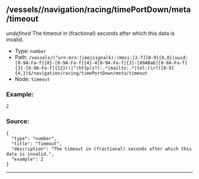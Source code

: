 ## /vessels/<RegExp>/navigation/racing/timePortDown/meta/timeout

*undefined*
The timeout in (fractional) seconds after which this data is invalid.

* Type: `number`
* Path: `/vessels/(^urn:mrn:(imo|signalk):(mmsi:[2-7][0-9]{8,8}|uuid:[0-9A-Fa-f]{8}-[0-9A-Fa-f]{4}-4[0-9A-Fa-f]{3}-[89ABab][0-9A-Fa-f]{3}-[0-9A-Fa-f]{12}))|^(http(s?):.*|mailto:.*|tel:(\+?)[0-9]{4,})$/navigation/racing/timePortDown/meta/timeout`
* Node: `timeout`

### Example:
```
2
```

### Source:
```
{
  "type": "number",
  "title": "Timeout",
  "description": "The timeout in (fractional) seconds after which this data is invalid.",
  "example": 2
}
```

---
